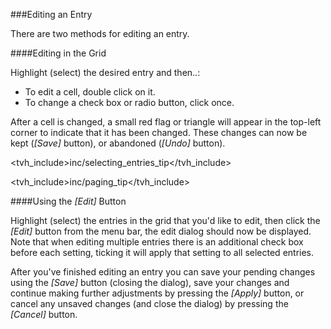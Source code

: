 ###Editing an Entry

There are two methods for editing an entry.

####Editing in the Grid

Highlight (select) the desired entry and then..:

* To edit a cell, double click on it. 
* To change a check box or radio button, click once.

After a cell is changed, a small red flag or triangle will appear in 
the top-left corner to indicate that it has been changed. These changes 
can now be kept (*[Save]* button), or abandoned (*[Undo]* button).

<tvh_include>inc/selecting_entries_tip</tvh_include>

<tvh_include>inc/paging_tip</tvh_include>

####Using the *[Edit]* Button

Highlight (select) the entries in the grid that you'd like to edit, then 
click the *[Edit]* button from the menu bar, the edit dialog should now 
be displayed. Note that when editing multiple 
entries there is an additional check box before each setting, 
ticking it will apply that setting to all selected entries.

After you've finished editing an entry you can save your pending changes 
using the *[Save]* button (closing the dialog), save your changes and continue making 
further adjustments by pressing the *[Apply]* button, or cancel any unsaved 
changes (and close the dialog) by pressing the *[Cancel]* button.
